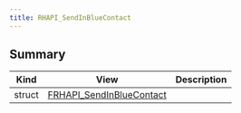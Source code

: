 ```yaml
---
title: RHAPI_SendInBlueContact
---
```


## Summary
| Kind | View | Description |
|------|------|-------------|
|struct|[FRHAPI_SendInBlueContact](/unreal-plugins/all/structfrhapi__sendinbluecontact/#structFRHAPI__SendInBlueContact)||
